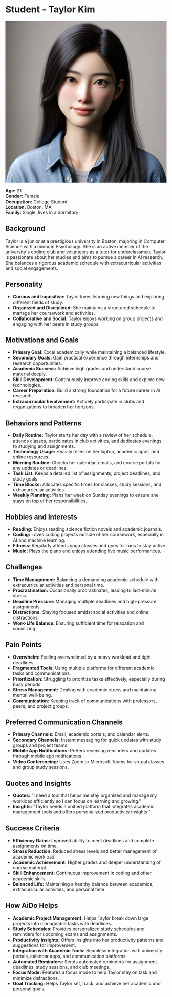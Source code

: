# Student - Taylor Kim

![Taylor Kim](<headshots/Taylor Kim.png>)

**Age:** 21  
**Gender:** Female  
**Occupation:** College Student  
**Location:** Boston, MA  
**Family:** Single, lives in a dormitory

## Background

Taylor is a junior at a prestigious university in Boston, majoring in Computer Science with a minor in Psychology. She is an active member of the university's coding club and volunteers as a tutor for underclassmen. Taylor is passionate about her studies and aims to pursue a career in AI research. She balances a rigorous academic schedule with extracurricular activities and social engagements.

## Personality

- **Curious and Inquisitive:** Taylor loves learning new things and exploring different fields of study.
- **Organized and Disciplined:** She maintains a structured schedule to manage her coursework and activities.
- **Collaborative and Social:** Taylor enjoys working on group projects and engaging with her peers in study groups.

## Motivations and Goals

- **Primary Goal:** Excel academically while maintaining a balanced lifestyle.
- **Secondary Goals:** Gain practical experience through internships and research opportunities.
- **Academic Success:** Achieve high grades and understand course material deeply.
- **Skill Development:** Continuously improve coding skills and explore new technologies.
- **Career Preparation:** Build a strong foundation for a future career in AI research.
- **Extracurricular Involvement:** Actively participate in clubs and organizations to broaden her horizons.

## Behaviors and Patterns

- **Daily Routine:** Taylor starts her day with a review of her schedule, attends classes, participates in club activities, and dedicates evenings to studying and assignments.
- **Technology Usage:** Heavily relies on her laptop, academic apps, and online resources.
- **Morning Routine:** Checks her calendar, emails, and course portals for any updates or deadlines.
- **Task List:** Keeps a detailed list of assignments, project deadlines, and study goals.
- **Time Blocks:** Allocates specific times for classes, study sessions, and extracurricular activities.
- **Weekly Planning:** Plans her week on Sunday evenings to ensure she stays on top of her responsibilities.

## Hobbies and Interests

- **Reading:** Enjoys reading science fiction novels and academic journals.
- **Coding:** Loves coding projects outside of her coursework, especially in AI and machine learning.
- **Fitness:** Regularly attends yoga classes and goes for runs to stay active.
- **Music:** Plays the piano and enjoys attending live music performances.

## Challenges

- **Time Management:** Balancing a demanding academic schedule with extracurricular activities and personal time.
- **Procrastination:** Occasionally procrastinates, leading to last-minute stress.
- **Deadline Pressure:** Managing multiple deadlines and high-pressure assignments.
- **Distractions:** Staying focused amidst social activities and online distractions.
- **Work-Life Balance:** Ensuring sufficient time for relaxation and socializing.

## Pain Points

- **Overwhelm:** Feeling overwhelmed by a heavy workload and tight deadlines.
- **Fragmented Tools:** Using multiple platforms for different academic tasks and communications.
- **Prioritization:** Struggling to prioritize tasks effectively, especially during busy periods.
- **Stress Management:** Dealing with academic stress and maintaining mental well-being.
- **Communication:** Keeping track of communications with professors, peers, and project groups.

## Preferred Communication Channels

- **Primary Channels:** Email, academic portals, and calendar alerts.
- **Secondary Channels:** Instant messaging for quick updates with study groups and project teams.
- **Mobile App Notifications:** Prefers receiving reminders and updates through mobile app notifications.
- **Video Conferencing:** Uses Zoom or Microsoft Teams for virtual classes and group study sessions.

## Quotes and Insights

- **Quotes:** “I need a tool that helps me stay organized and manage my workload efficiently so I can focus on learning and growing.”
- **Insights:** “Taylor needs a unified platform that integrates academic management tools and offers personalized productivity insights.”

## Success Criteria

- **Efficiency Gains:** Improved ability to meet deadlines and complete assignments on time.
- **Stress Reduction:** Reduced stress levels and better management of academic workload.
- **Academic Achievement:** Higher grades and deeper understanding of course material.
- **Skill Enhancement:** Continuous improvement in coding and other academic skills.
- **Balanced Life:** Maintaining a healthy balance between academics, extracurricular activities, and personal time.

## How AiDo Helps

- **Academic Project Management:** Helps Taylor break down large projects into manageable tasks with deadlines.
- **Study Schedules:** Provides personalized study schedules and reminders for upcoming exams and assignments.
- **Productivity Insights:** Offers insights into her productivity patterns and suggestions for improvement.
- **Integration with Academic Tools:** Seamless integration with university portals, calendar apps, and communication platforms.
- **Automated Reminders:** Sends automated reminders for assignment deadlines, study sessions, and club meetings.
- **Focus Mode:** Features a focus mode to help Taylor stay on task and minimize distractions.
- **Goal Tracking:** Helps Taylor set, track, and achieve her academic and personal goals.
